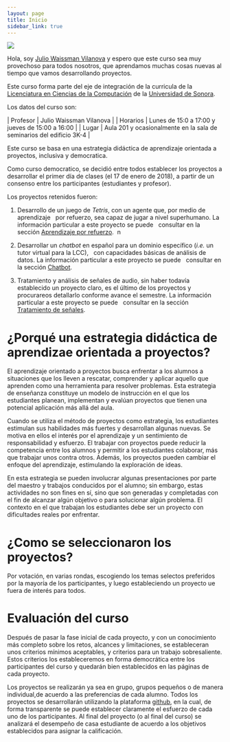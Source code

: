 ```yaml
---
layout: page
title: Inicio
sidebar_link: true
---
```



![](https://raw.githubusercontent.com/Topicos-IA-UNISON/Topicos-IA-UNISON.github.io/master/_screenshots/bienvenida.jpg)

Hola, soy [Julio Waissman Vilanova](http://mat.uson.mx/~juliowaissman/) y espero que este curso sea muy provechoso 
para todos nosotros, que aprendamos muchas cosas nuevas al tiempo que vamos desarrollando proyectos.

Este curso forma parte del eje de integración de la curricula de la [Licenciatura en Ciencias de la Computación](http://cc.mat.uson.mx) 
de la [Universidad de Sonora](http://www.uson.mx).

Los datos del curso son:

| Profesor   | Julio Waissman Vilanova                                              |
| Horarios   | Lunes de 15:0 a 17:00 y jueves de 15:00 a 16:00                      |
| Lugar      | Aula 201 y ocasionalmente en la sala de seminarios del edificio 3K-4 |

Este curso se basa en una estrategia didáctica de aprendizaje orientada a proyectos, inclusiva y democratica.

Como curso democratico, se decidió entre todos establecer los proyectos a desarrollar el primer
día de clases (el 17 de enero de 2018), a partir de un consenso 
entre los participantes (estudiantes y profesor).

Los proyectos retenidos fueron:

1. Desarrollo de un juego de *Tetris*, con un agente que, por medio de aprendizaje
   por refuerzo, sea capaz de jugar a nivel superhumano. La información particular a este proyecto se puede
   consultar en la sección [Aprendizaje por refuerzo](https://topicos-ia-unison.github.io/category/aprendizaje-por-refuerzo.html).
  n  
2. Desarrollar un *chatbot* en español para un dominio específico (*i.e.* un tutor virtual para la LCC),
   con capacidades básicas de análisis de datos. La información particular a este proyecto se puede
   consultar en la sección [Chatbot](https://topicos-ia-unison.github.io/category/chatbot.html).
   
3. Tratamiento y análisis de señales de audio, sin haber todavía establecido un proyecto claro, es el último
   de los proyectos y procurareos detallarlo conforme avance el semestre. La información particular a este proyecto se puede
   consultar en la sección [Tratamiento de señales](https://topicos-ia-unison.github.io/category/audio.html).

# ¿Porqué una estrategia didáctica de aprendizae orientada a proyectos?

El aprendizaje orientado a proyectos busca enfrentar a los alumnos a situaciones que los lleven a rescatar, comprender y aplicar aquello que aprenden como una herramienta para resolver problemas. Esta estrategia de enseñanza constituye un modelo de instrucción en el que los estudiantes planean, implementan y evalúan proyectos que tienen una potencial aplicación más allá del aula. 

Cuando se utiliza el método de proyectos como estrategia, los estudiantes estimulan sus habilidades más fuertes y desarrollan algunas nuevas. Se motiva en ellos el interés por el aprendizaje y un sentimiento de responsabilidad y esfuerzo. El trabajar con proyectos puede reducir la competencia entre los alumnos y permitir a los estudiantes colaborar, más que trabajar unos contra otros. Además, los proyectos pueden cambiar el enfoque del aprendizaje, estimulando la exploración de ideas.

En esta estrategia se pueden involucrar algunas presentaciones por parte del maestro y trabajos conducidos por el alumno; sin embargo, estas actividades no son fines en sí, sino que son generadas y completadas con el fin de alcanzar algún objetivo o para solucionar algún problema. El contexto en el que trabajan los estudiantes debe ser un proyecto con dificultades reales por enfrentar.

# ¿Como se seleccionaron los proyectos?

Por votación, en varias rondas, escogiendo los temas selectos preferidos por la mayoría de los participantes, y luego estableciendo un proyecto ue fuera de interés para todos.

# Evaluación del curso

Después de pasar la fase inicial de cada proyecto, y con un conocimiento más completo sobre los retos, alcances y limitaciones, se estableceran unos criterios mínimos aceptables, y criterios para un trabajo sobresaliente. Estos criterios los estableceremos en forma democrática entre los participantes del curso y quedarán bien establecidos en las páginas de cada proyecto.

Los proyectos se realizarán ya sea en grupo, grupos pequeños o de manera individual,de acuerdo a las preferencias de cada alumno. Todos los proyectos se desarrollarán utilizando la plataforma [github](https://www.github.com), en la cual, de forma transparente se puede establecer claramente el esfuerzo de cada uno de los participantes. Al final del proyecto (o al final del curso) se analizará el desempeño de casa estudiante de acuerdo a los objetivos establecidos para asignar la calificación.


